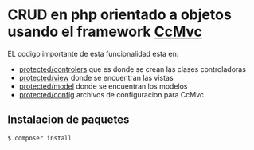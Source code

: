 # CRUD en php orientado a objetos usando el framework [CcMvc](https://github.com/ever23/CcMvc/ "CcMvc")

EL codigo importante de esta funcionalidad esta en:
* [protected/controlers](protected/controllers "controller") que es donde se crean las clases controladoras
* [protected/view](protected/view "view") donde se encuentran las vistas 
* [protected/model](protected/model "model") donde se encuentran los modelos
* [protected/config](protected/config "config") archivos de configuracion para CcMvc

## Instalacion de paquetes 
```sh
$ composer install
```

